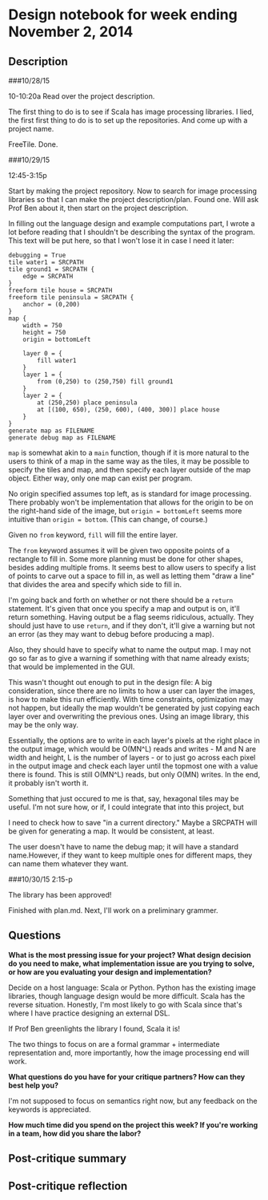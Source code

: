 # Design notebook for week ending November 2, 2014

## Description

###10/28/15

10-10:20a
Read over the project description.

The first thing to do is to see if Scala has image processing libraries.
I lied, the first first thing to do is to set up the repositories.
And come up with a project name.

FreeTile. Done.

###10/29/15

12:45-3:15p

Start by making the project repository.
Now to search for image processing libraries so that I can make the project description/plan.
Found one. Will ask Prof Ben about it, then start on the project description.

In filling out the language design and example computations part, I wrote a lot before reading that I shouldn't be describing the syntax of the program. This text will be put here, so that I won't lose it in case I need it later:

```
debugging = True
tile water1 = SRCPATH
tile ground1 = SRCPATH {
	edge = SRCPATH
}
freeform tile house = SRCPATH
freeform tile peninsula = SRCPATH {
	anchor = (0,200)
}
map {
	width = 750
	height = 750
	origin = bottomLeft

	layer 0 = {
		fill water1
	}
	layer 1 = {
		from (0,250) to (250,750) fill ground1
	}
	layer 2 = {
		at (250,250) place peninsula
		at [(100, 650), (250, 600), (400, 300)] place house
	}
}
generate map as FILENAME
generate debug map as FILENAME
```


``map`` is somewhat akin to a ``main`` function, though if it is more natural to the users to think of a map in the same way as the tiles, it may be possible to specify the tiles and map, and then specify each layer outside of the map object.
Either way, only one map can exist per program.

No origin specified assumes top left, as is standard for image processing.
There probably won't be implementation that allows for the origin to be on the right-hand side of the image, but ``origin = bottomLeft`` seems more intuitive than ``origin = bottom``. (This can change, of course.)

Given no ``from`` keyword, ``fill`` will fill the entire layer.

The ``from`` keyword assumes it will be given two opposite points of a rectangle to fill in.
Some more planning must be done for other shapes, besides adding multiple froms. It seems best to allow users to specify a list of points to carve out a space to fill in, as well as letting them "draw a line" that divides the area and specify which side to fill in.


I'm going back and forth on whether or not there should be a ``return`` statement. It's given that once you specify a map and output is on, it'll return something.
Having output be a flag seems ridiculous, actually. They should just have to use ``return``, and if they don't, it'll give a warning but not an error (as they may want to debug before producing a map).

Also, they should have to specify what to name the output map.
I may not go so far as to give a warning if something with that name already exists; that would be implemented in the GUI.


This wasn't thought out enough to put in the design file:
A big consideration, since there are no limits to how a user can layer the images, is how to make this run efficiently. With time constraints, optimization may not happen, but ideally the map wouldn't be generated by just copying each layer over and overwriting the previous ones. Using an image library, this may be the only way.

Essentially, the options are to write in each layer's pixels at the right place in the output image, which would be O(MN^L) reads and writes - M and N are width and height, L is the number of layers - or to just go across each pixel in the output image and check each layer until the topmost one with a value there is found. This is still O(MN^L) reads, but only O(MN) writes.
In the end, it probably isn't worth it.

Something that just occured to me is that, say, hexagonal tiles may be useful. I'm not sure how, or if, I could integrate that into this project, but 

I need to check how to save "in a current directory." Maybe a SRCPATH will be given for generating a map. It would be consistent, at least.

The user doesn't have to name the debug map; it will have a standard name.However, if they want to keep multiple ones for different maps, they can name them whatever they want.

###10/30/15
2:15-p

The library has been approved!

Finished with plan.md. Next, I'll work on a preliminary grammer.

## Questions

**What is the most pressing issue for your project? What design decision do
you need to make, what implementation issue are you trying to solve, or how
are you evaluating your design and implementation?**

Decide on a host language: Scala or Python.
Python has the existing image libraries, though language design would be more difficult.
Scala has the reverse situation.
Honestly, I'm most likely to go with Scala since that's where I have practice designing an external DSL.

If Prof Ben greenlights the library I found, Scala it is!

The two things to focus on are a formal grammar + intermediate representation and, more importantly, how the image processing end will work.

**What questions do you have for your critique partners? How can they best help
you?**

I'm not supposed to focus on semantics right now, but any feedback on the keywords is appreciated.

**How much time did you spend on the project this week? If you're working in a
team, how did you share the labor?**



## Post-critique summary

## Post-critique reflection

